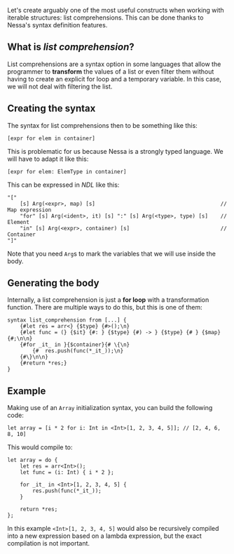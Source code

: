 Let's create arguably one of the most useful constructs when working with iterable structures:
list comprehensions. This can be done thanks to Nessa's syntax definition features.

## What is *list comprehension*?

List comprehensions are a syntax option in some languages that allow the programmer to
**transform** the values of a list or even filter them without having to create an explicit for loop and
a temporary variable. In this case, we will not deal with filtering the list.

## Creating the syntax

The syntax for list comprehensions then to be something like this:

```
[expr for elem in container]
```

This is problematic for us because Nessa is a strongly typed language. We will have to adapt it like this:

```
[expr for elem: ElemType in container]
```

This can be expressed in *NDL* like this:

```
"[" 
    [s] Arg(<expr>, map) [s]                                        // Map expression
    "for" [s] Arg(<ident>, it) [s] ":" [s] Arg(<type>, type) [s]    // Element
    "in" [s] Arg(<expr>, container) [s]                             // Container
"]"
```

Note that you need `Arg`s to mark the variables that we will use inside the body.

## Generating the body

Internally, a list comprehension is just a **for loop** with a transformation function. There are multiple ways to do this, but
this is one of them:

```
syntax list_comprehension from [...] {
    {#let res = arr<} {$type} {#>();\n}
    {#let func = (} {$it} {#: } {$type} {#) -> } {$type} {# } {$map}{#;\n\n}
    {#for _it_ in }{$container}{# \{\n}
        {#  res.push(func(*_it_));\n}
    {#\}\n\n}
    {#return *res;}
}
```

## Example

Making use of an `Array` initialization syntax, you can build the following code:

```
let array = [i * 2 for i: Int in <Int>[1, 2, 3, 4, 5]]; // [2, 4, 6, 8, 10]
```

This would compile to:

```
let array = do {
    let res = arr<Int>();
    let func = (i: Int) { i * 2 };

    for _it_ in <Int>[1, 2, 3, 4, 5] {
        res.push(func(*_it_));
    }

    return *res;
};
```

In this example `<Int>[1, 2, 3, 4, 5]` would also be recursively compiled into a new expression based on a lambda expression, but
the exact compilation is not important.